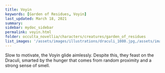 ```yaml
---
title: Voyin
keywords: [Garden of Residues, Voyin]
last_updated: March 18, 2021
summary: 
sidebar: mydoc_sidebar
permalink: voyin.html
folder: occulta_novellia/characters/creatures/garden_of_residues
list_images: '/assets/images/illustrations/draculi_1080.jpg,/assets/images/illustrations/laurence_the_duelist_1080.jpg,/assets/images/illustrations/iscara_the_ten_thousand_guns_1080.jpg,/assets/images/illustrations/alpha_draculi_1080.jpg'
---
```


Slow to motivate, the Voyin glide aimlessly. Despite this, they feast on the Draculi, smarted by the hunger that comes from random proximity and a strong sense of smell.
